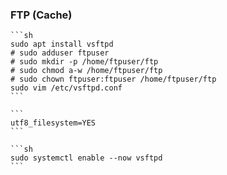 ### FTP (Cache)

````{tab} Ubuntu 22 ARM [^1]
```sh
sudo apt install vsftpd
# sudo adduser ftpuser
# sudo mkdir -p /home/ftpuser/ftp
# sudo chmod a-w /home/ftpuser/ftp
# sudo chown ftpuser:ftpuser /home/ftpuser/ftp
sudo vim /etc/vsftpd.conf
```

```
utf8_filesystem=YES
```

```sh
sudo systemctl enable --now vsftpd
```
````

[^1]: [Setting Up a Basic FTP Server on Ubuntu 22](https://reintech.io/blog/setting-up-basic-ftp-server-ubuntu-22)
